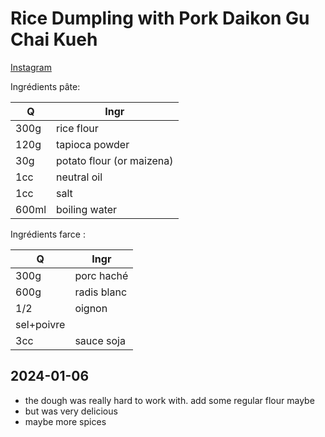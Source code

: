 # Rice Dumpling with Pork Daikon Gu Chai Kueh

[Instagram](https://www.instagram.com/p/C1mWHhYNemY/)


Ingrédients pâte:

Q | Ingr
--- | ---
300g | rice flour
120g | tapioca powder
30g | potato flour (or maizena)
1cc | neutral oil
1cc | salt
600ml | boiling water

Ingrédients farce :

Q | Ingr
--- | ---
300g | porc haché
600g | radis blanc
1/2 | oignon
 | sel+poivre
3cc | sauce soja

## 2024-01-06
- the dough was really hard to work with. add some regular flour maybe
- but was very delicious
- maybe more spices